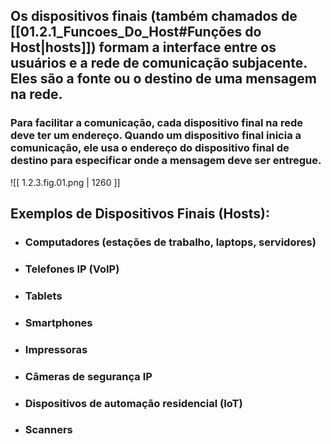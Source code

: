 ##     Os **dispositivos finais** (também chamados de [[01.2.1_Funcoes_Do_Host#Funções do Host\|hosts]]) formam a interface entre os usuários e a rede de comunicação subjacente. Eles são a fonte ou o destino de uma mensagem na rede.

###     Para facilitar a comunicação, cada dispositivo final na rede deve ter um **endereço**. Quando um dispositivo final inicia a comunicação, ele usa o endereço do dispositivo final de destino para especificar onde a mensagem deve ser entregue.

![[ 1.2.3.fig.01.png | 1260 ]]

## Exemplos de Dispositivos Finais (Hosts):

* ### Computadores (estações de trabalho, laptops, servidores)
* ### Telefones IP (VoIP)
* ### Tablets
* ### Smartphones
* ### Impressoras
* ### Câmeras de segurança IP
* ### Dispositivos de automação residencial (IoT)
* ### Scanners
